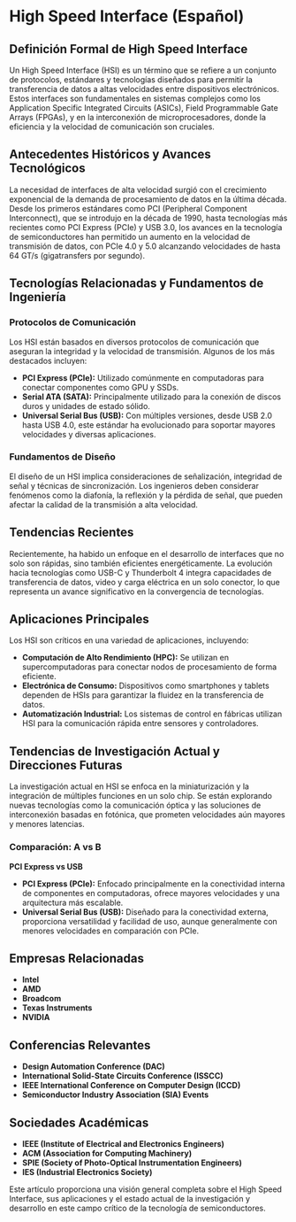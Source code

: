 # High Speed Interface (Español)

## Definición Formal de High Speed Interface

Un High Speed Interface (HSI) es un término que se refiere a un conjunto de protocolos, estándares y tecnologías diseñados para permitir la transferencia de datos a altas velocidades entre dispositivos electrónicos. Estos interfaces son fundamentales en sistemas complejos como los Application Specific Integrated Circuits (ASICs), Field Programmable Gate Arrays (FPGAs), y en la interconexión de microprocesadores, donde la eficiencia y la velocidad de comunicación son cruciales.

## Antecedentes Históricos y Avances Tecnológicos

La necesidad de interfaces de alta velocidad surgió con el crecimiento exponencial de la demanda de procesamiento de datos en la última década. Desde los primeros estándares como PCI (Peripheral Component Interconnect), que se introdujo en la década de 1990, hasta tecnologías más recientes como PCI Express (PCIe) y USB 3.0, los avances en la tecnología de semiconductores han permitido un aumento en la velocidad de transmisión de datos, con PCIe 4.0 y 5.0 alcanzando velocidades de hasta 64 GT/s (gigatransfers por segundo).

## Tecnologías Relacionadas y Fundamentos de Ingeniería

### Protocolos de Comunicación

Los HSI están basados en diversos protocolos de comunicación que aseguran la integridad y la velocidad de transmisión. Algunos de los más destacados incluyen:

- **PCI Express (PCIe):** Utilizado comúnmente en computadoras para conectar componentes como GPU y SSDs.
- **Serial ATA (SATA):** Principalmente utilizado para la conexión de discos duros y unidades de estado sólido.
- **Universal Serial Bus (USB):** Con múltiples versiones, desde USB 2.0 hasta USB 4.0, este estándar ha evolucionado para soportar mayores velocidades y diversas aplicaciones.

### Fundamentos de Diseño

El diseño de un HSI implica consideraciones de señalización, integridad de señal y técnicas de sincronización. Los ingenieros deben considerar fenómenos como la diafonía, la reflexión y la pérdida de señal, que pueden afectar la calidad de la transmisión a alta velocidad.

## Tendencias Recientes

Recientemente, ha habido un enfoque en el desarrollo de interfaces que no solo son rápidas, sino también eficientes energéticamente. La evolución hacia tecnologías como USB-C y Thunderbolt 4 integra capacidades de transferencia de datos, video y carga eléctrica en un solo conector, lo que representa un avance significativo en la convergencia de tecnologías.

## Aplicaciones Principales

Los HSI son críticos en una variedad de aplicaciones, incluyendo:

- **Computación de Alto Rendimiento (HPC):** Se utilizan en supercomputadoras para conectar nodos de procesamiento de forma eficiente.
- **Electrónica de Consumo:** Dispositivos como smartphones y tablets dependen de HSIs para garantizar la fluidez en la transferencia de datos.
- **Automatización Industrial:** Los sistemas de control en fábricas utilizan HSI para la comunicación rápida entre sensores y controladores.

## Tendencias de Investigación Actual y Direcciones Futuras

La investigación actual en HSI se enfoca en la miniaturización y la integración de múltiples funciones en un solo chip. Se están explorando nuevas tecnologías como la comunicación óptica y las soluciones de interconexión basadas en fotónica, que prometen velocidades aún mayores y menores latencias.

### Comparación: A vs B

**PCI Express vs USB**

- **PCI Express (PCIe):** Enfocado principalmente en la conectividad interna de componentes en computadoras, ofrece mayores velocidades y una arquitectura más escalable.
- **Universal Serial Bus (USB):** Diseñado para la conectividad externa, proporciona versatilidad y facilidad de uso, aunque generalmente con menores velocidades en comparación con PCIe.

## Empresas Relacionadas

- **Intel**
- **AMD**
- **Broadcom**
- **Texas Instruments**
- **NVIDIA**

## Conferencias Relevantes

- **Design Automation Conference (DAC)**
- **International Solid-State Circuits Conference (ISSCC)**
- **IEEE International Conference on Computer Design (ICCD)**
- **Semiconductor Industry Association (SIA) Events**

## Sociedades Académicas

- **IEEE (Institute of Electrical and Electronics Engineers)**
- **ACM (Association for Computing Machinery)**
- **SPIE (Society of Photo-Optical Instrumentation Engineers)**
- **IES (Industrial Electronics Society)**

Este artículo proporciona una visión general completa sobre el High Speed Interface, sus aplicaciones y el estado actual de la investigación y desarrollo en este campo crítico de la tecnología de semiconductores.